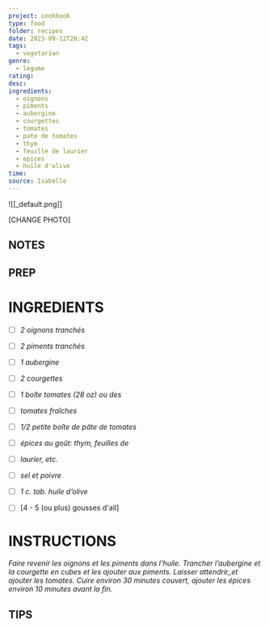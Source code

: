 ```yaml
---
project: cookbook
type: food
folder: recipes
date: 2023-09-12T20:42
tags:
  - vegetarian
genre:
  - legume
rating: 
desc: 
ingredients:
  - oignons
  - piments
  - aubergine
  - courgettes
  - tomates
  - pate de tomates
  - thym
  - feuille de laurier
  - epices
  - huile d'olive
time: 
source: Isabelle
---
```


![[_default.png]]

[CHANGE PHOTO]


## NOTES




## PREP


# INGREDIENTS

- [ ] _2 oignons tranchés_
- [ ] _2 piments tranchés_
- [ ] _1 aubergine_
- [ ] _2 courgettes_
- [ ] _1 boîte tomates (28 oz) ou des_
- [ ] _tomates fraîches_
- [ ] _1/2 petite boîte de pâte de tomates_
- [ ] _épices au goût: thym, feuilles de_
- [ ] _laurier, etc._
- [ ] _sel et poivre_
- [ ] _1 c. tab. huile d’olive_
- [ ] [4 - 5 (ou plus) gousses d'ail]



# INSTRUCTIONS

_Faire revenir les oignons et les piments dans_
_l’huile. Trancher l’aubergine et la courgette_
_en cubes et les ajouter aux piments. Laisser_
_attendrir_et ajouter les tomates. Cuire environ_
_30 minutes couvert, ajouter les épices environ_
_10 minutes avant la fin._



## TIPS



